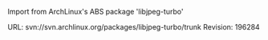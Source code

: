 Import from ArchLinux's ABS package 'libjpeg-turbo'

URL: svn://svn.archlinux.org/packages/libjpeg-turbo/trunk
Revision: 196284
